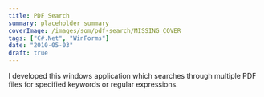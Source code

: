 ```yaml
---
title: PDF Search
summary: placeholder summary
coverImage: /images/som/pdf-search/MISSING_COVER
tags: ["C#.Net", "WinForms"]
date: "2010-05-03"
draft: true
---
```


I developed this windows application which searches through multiple PDF files for specified keywords or regular expressions.

